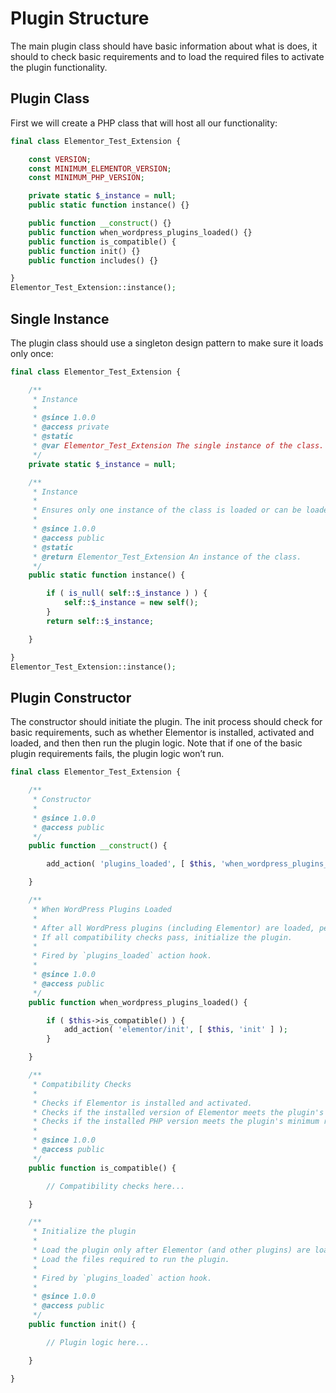 # Plugin Structure

The main plugin class should have basic information about what is does, it should to check basic requirements and to load the required files to activate the plugin functionality.

## Plugin Class

First we will create a PHP class that will host all our functionality:

```php
final class Elementor_Test_Extension {

	const VERSION;
	const MINIMUM_ELEMENTOR_VERSION;
	const MINIMUM_PHP_VERSION;

	private static $_instance = null;
	public static function instance() {}

	public function __construct() {}
	public function when_wordpress_plugins_loaded() {}
	public function is_compatible() {
	public function init() {}
	public function includes() {}

}
Elementor_Test_Extension::instance();
```

## Single Instance

The plugin class should use a singleton design pattern to make sure it loads only once:

```php
final class Elementor_Test_Extension {

	/**
	 * Instance
	 *
	 * @since 1.0.0
	 * @access private
	 * @static
	 * @var Elementor_Test_Extension The single instance of the class.
	 */
	private static $_instance = null;

	/**
	 * Instance
	 *
	 * Ensures only one instance of the class is loaded or can be loaded.
	 *
	 * @since 1.0.0
	 * @access public
	 * @static
	 * @return Elementor_Test_Extension An instance of the class.
	 */
	public static function instance() {

		if ( is_null( self::$_instance ) ) {
			self::$_instance = new self();
		}
		return self::$_instance;

	}

}
Elementor_Test_Extension::instance();
```

## Plugin Constructor

The constructor should initiate the plugin. The init process should check for basic requirements, such as whether Elementor is installed, activated and loaded, and then then run the plugin logic. Note that if one of the basic plugin requirements fails, the plugin logic won’t run.

```php
final class Elementor_Test_Extension {

	/**
	 * Constructor
	 *
	 * @since 1.0.0
	 * @access public
	 */
	public function __construct() {

		add_action( 'plugins_loaded', [ $this, 'when_wordpress_plugins_loaded' ] );

	}

	/**
	 * When WordPress Plugins Loaded
	 *
	 * After all WordPress plugins (including Elementor) are loaded, performs some compatibility checks.
	 * If all compatibility checks pass, initialize the plugin.
	 *
	 * Fired by `plugins_loaded` action hook.
	 *
	 * @since 1.0.0
	 * @access public
	 */
	public function when_wordpress_plugins_loaded() {

		if ( $this->is_compatible() ) {
			add_action( 'elementor/init', [ $this, 'init' ] );
		}

	}

	/**
	 * Compatibility Checks
	 *
	 * Checks if Elementor is installed and activated.
	 * Checks if the installed version of Elementor meets the plugin's minimum requirement.
	 * Checks if the installed PHP version meets the plugin's minimum requirement.
	 *
	 * @since 1.0.0
	 * @access public
	 */
	public function is_compatible() {

		// Compatibility checks here...

	}

	/**
	 * Initialize the plugin
	 *
	 * Load the plugin only after Elementor (and other plugins) are loaded.
	 * Load the files required to run the plugin.
	 *
	 * Fired by `plugins_loaded` action hook.
	 *
	 * @since 1.0.0
	 * @access public
	 */
	public function init() {

		// Plugin logic here...

	}

}
```
